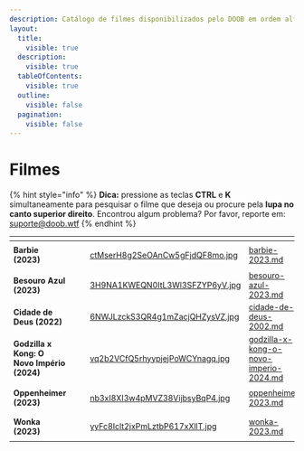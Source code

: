 ```yaml
---
description: Catálogo de filmes disponibilizados pelo DOOB em ordem alfabética.
layout:
  title:
    visible: true
  description:
    visible: true
  tableOfContents:
    visible: true
  outline:
    visible: false
  pagination:
    visible: false
---
```


# Filmes

{% hint style="info" %}
**Dica:** pressione as teclas **CTRL** e **K** simultaneamente para pesquisar o filme que deseja ou procure pela **lupa no canto superior direito**. Encontrou algum problema? Por favor, reporte em: [suporte@doob.wtf](mailto:suporte@doob.wtf)
{% endhint %}



<table data-view="cards"><thead><tr><th></th><th></th><th></th><th data-hidden data-card-cover data-type="files"></th><th data-hidden data-card-target data-type="content-ref"></th></tr></thead><tbody><tr><td><strong>Barbie (2023)</strong></td><td><p></p><p><a href="barbie-2023.md"><img src="../.gitbook/assets/DOWNLOAD button.png" alt=""></a></p></td><td></td><td><a href="../.gitbook/assets/ctMserH8g2SeOAnCw5gFjdQF8mo.jpg">ctMserH8g2SeOAnCw5gFjdQF8mo.jpg</a></td><td><a href="barbie-2023.md">barbie-2023.md</a></td></tr><tr><td><strong>Besouro Azul (2023)</strong></td><td><p></p><p><a href="besouro-azul-2023.md"><img src="../.gitbook/assets/DOWNLOAD button.png" alt=""></a></p></td><td></td><td><a href="../.gitbook/assets/3H9NA1KWEQN0ItL3Wl3SFZYP6yV.jpg">3H9NA1KWEQN0ItL3Wl3SFZYP6yV.jpg</a></td><td><a href="besouro-azul-2023.md">besouro-azul-2023.md</a></td></tr><tr><td><strong>Cidade de Deus (2022)</strong></td><td><p></p><p><a href="cidade-de-deus-2002.md"><img src="../.gitbook/assets/DOWNLOAD button.png" alt=""></a></p></td><td></td><td><a href="../.gitbook/assets/6NWJLzckS3QR4g1mZacjQHZysVZ.jpg">6NWJLzckS3QR4g1mZacjQHZysVZ.jpg</a></td><td><a href="cidade-de-deus-2002.md">cidade-de-deus-2002.md</a></td></tr><tr><td><strong>Godzilla x Kong: O Novo Império (2024)</strong></td><td><a href="godzilla-x-kong-o-novo-imperio-2024.md"><img src="../.gitbook/assets/DOWNLOAD button.png" alt=""></a></td><td></td><td><a href="../.gitbook/assets/vq2b2VCfQ5rhyypjejPoWCYnagq.jpg">vq2b2VCfQ5rhyypjejPoWCYnagq.jpg</a></td><td><a href="godzilla-x-kong-o-novo-imperio-2024.md">godzilla-x-kong-o-novo-imperio-2024.md</a></td></tr><tr><td><strong>Oppenheimer (2023)</strong></td><td><p></p><p><a href="oppenheimer-2023.md"><img src="../.gitbook/assets/DOWNLOAD button.png" alt=""></a></p></td><td></td><td><a href="../.gitbook/assets/nb3xI8XI3w4pMVZ38VijbsyBqP4.jpg">nb3xI8XI3w4pMVZ38VijbsyBqP4.jpg</a></td><td><a href="oppenheimer-2023.md">oppenheimer-2023.md</a></td></tr><tr><td><strong>Wonka (2023)</strong></td><td><p></p><p><a href="wonka-2023.md"><img src="../.gitbook/assets/DOWNLOAD button.png" alt=""></a></p></td><td></td><td><a href="../.gitbook/assets/yyFc8Iclt2jxPmLztbP617xXllT.jpg">yyFc8Iclt2jxPmLztbP617xXllT.jpg</a></td><td><a href="wonka-2023.md">wonka-2023.md</a></td></tr></tbody></table>

